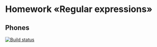 # Homework «Regular expressions»
## Phones

[![Build status](https://ci.appveyor.com/api/projects/status/l6iqlg1ygp6y2a05?svg=true)](https://ci.appveyor.com/project/toha62/ajs-regex-phones)